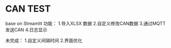 # CAN TEST
base on Streamlit
功能：
    1.导入XLSX 数据
    2.自定义修改CAN数据
    3.通过MQTT发送CAN
    4.日志显示

未完成：
    1.自定义间隔时间
    2.界面优化
